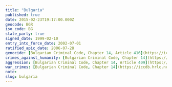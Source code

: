 ```yaml
---
title: "Bulgaria"
published: true
date: 2015-02-23T19:17:00.000Z
geocode: BGR
iso_code: BG
state_party: true
signed_date: 1999-02-10
entry_into_force_date: 2002-07-01
ratified_apic_date: 2006-07-28
genocide: [Bulgarian Criminal Code, Chapter 14, Article 416](https://iccdb.hrlc.net/data/doc/172/keyword/46/)
crimes_against_humanity: [Bulgarian Criminal Code, Chapter 14](https://iccdb.hrlc.net/data/doc/172/keyword/13/)
aggression: [Bulgarian Criminal Code, Chapter 14, Article 409](https://iccdb.hrlc.net/data/doc/172/keyword/1/)
war_crimes: [Bulgarian Criminal Code, Chapter 14](https://iccdb.hrlc.net/data/doc/172/keyword/145/)
note:
slug: bulgaria
---
```

